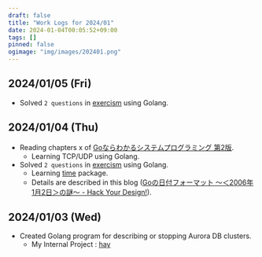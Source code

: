 ```yaml
---
draft: false
title: "Work Logs for 2024/01"
date: 2024-01-04T00:05:52+09:00
tags: []
pinned: false
ogimage: "img/images/202401.png"
---
```


## 2024/01/05 (Fri)

- Solved `2 questions` in [exercism](https://exercism.org/) using Golang.

## 2024/01/04 (Thu)

- Reading chapters x of [Goならわかるシステムプログラミング 第2版](https://www.lambdanote.com/products/go-2).
  - Learning TCP/UDP using Golang.
- Solved `2 questions` in [exercism](https://exercism.org/) using Golang.
  - Learning [time](https://pkg.go.dev/time) package.
  - Details are described in this blog ([Goの日付フォーマット 〜＜2006年1月2日＞の謎〜 - Hack Your Design!](https://blog.toshimaru.net/go-time-format/)).

## 2024/01/03 (Wed)

- Created Golang program for describing or stopping Aurora DB clusters.
  - My Internal Project : [hay](https://github.com/haytok/hay)
